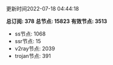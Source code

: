 更新时间2022-07-18 04:44:18

**总订阅: 378**
**总节点: 15823**
**有效节点: 3513**
- ss节点: 1068
- ssr节点: 15
- v2ray节点: 2039
- trojan节点: 391
